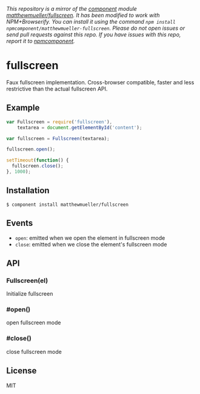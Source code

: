 *This repository is a mirror of the [component](http://component.io) module [matthewmueller/fullscreen](http://github.com/matthewmueller/fullscreen). It has been modified to work with NPM+Browserify. You can install it using the command `npm install npmcomponent/matthewmueller-fullscreen`. Please do not open issues or send pull requests against this repo. If you have issues with this repo, report it to [npmcomponent](https://github.com/airportyh/npmcomponent).*

# fullscreen

  Faux fullscreen implementation. Cross-browser compatible, faster and less restrictive than the actual fullscreen API.

## Example

```js
var Fullscreen = require('fullscreen'),
    textarea = document.getElementById('content');

var fullscreen = Fullscreen(textarea);

fullscreen.open();

setTimeout(function() {
  fullscreen.close();
}, 1000);
```

## Installation

    $ component install matthewmueller/fullscreen

## Events

* `open`: emitted when we open the element in fullscreen mode
* `close`: emitted when we close the element's fullscreen mode

## API

### Fullscreen(el)

Initialize fullscreen

### #open()

open fullscreen mode

### #close()

close fullscreen mode

## License

  MIT
